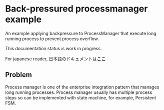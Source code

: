 # Back-pressured processmanager example

An example applying backpressure to ProcessManager that execute long running process to prevent process overflow.

This documentation status is work in progress.

For japanese reader, 
日本語のドキュメントは[ここ](https://github.com/TanUkkii007/backpressured-processmanager-example/blob/master/README_ja.md)

## Problem

Process manager is one of the enterprise integration pattern that manages long running processes.
Process manager usually has multiple process steps so can be implemented with state machine, for example, Persistent FSM.

## 